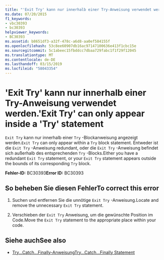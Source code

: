 ```yaml
---
title: "'Exit Try' kann nur innerhalb einer Try-Anweisung verwendet werden."
ms.date: 07/20/2015
f1_keywords:
- vbc30393
- bc30393
helpviewer_keywords:
- BC30393
ms.assetid: b8651df3-a32f-478c-a6d8-aa0ef584155f
ms.openlocfilehash: 53c8ee60907db16ac97147100636e413f1cbc15e
ms.sourcegitcommit: 5c1abeec15fbddcc7dbaa729fabc1f1f29f12045
ms.translationtype: MT
ms.contentlocale: de-DE
ms.lasthandoff: 03/15/2019
ms.locfileid: "58043354"
---
```

# <a name="exit-try-can-only-appear-inside-a-try-statement"></a><span data-ttu-id="06b1d-102">'Exit Try' kann nur innerhalb einer Try-Anweisung verwendet werden.</span><span class="sxs-lookup"><span data-stu-id="06b1d-102">'Exit Try' can only appear inside a 'Try' statement</span></span>
<span data-ttu-id="06b1d-103">`Exit Try` kann nur innerhalb einer `Try` -Blockanweisung angezeigt werden.</span><span class="sxs-lookup"><span data-stu-id="06b1d-103">`Exit Try` can only appear within a `Try` block statement.</span></span> <span data-ttu-id="06b1d-104">Entweder ist die `Exit Try` -Anweisung redundant, oder die `Exit Try` -Anweisung befindet sich außerhalb des entsprechenden `Try` -Blocks.</span><span class="sxs-lookup"><span data-stu-id="06b1d-104">Either you have a redundant `Exit Try` statement, or your `Exit Try` statement appears outside the bounds of its corresponding `Try` block.</span></span>  
  
 <span data-ttu-id="06b1d-105">**Fehler-ID:** BC30393</span><span class="sxs-lookup"><span data-stu-id="06b1d-105">**Error ID:** BC30393</span></span>  
  
## <a name="to-correct-this-error"></a><span data-ttu-id="06b1d-106">So beheben Sie diesen Fehler</span><span class="sxs-lookup"><span data-stu-id="06b1d-106">To correct this error</span></span>  
  
1.  <span data-ttu-id="06b1d-107">Suchen und entfernen Sie die unnötige `Exit Try` -Anweisung.</span><span class="sxs-lookup"><span data-stu-id="06b1d-107">Locate and remove the unnecessary `Exit Try` statement.</span></span>  
  
2.  <span data-ttu-id="06b1d-108">Verschieben der `Exit Try` Anweisung, um die gewünschte Position im Code.</span><span class="sxs-lookup"><span data-stu-id="06b1d-108">Move the `Exit Try` statement to the appropriate place within your code.</span></span>  
  
## <a name="see-also"></a><span data-ttu-id="06b1d-109">Siehe auch</span><span class="sxs-lookup"><span data-stu-id="06b1d-109">See also</span></span>

- [<span data-ttu-id="06b1d-110">Try...Catch...Finally-Anweisung</span><span class="sxs-lookup"><span data-stu-id="06b1d-110">Try...Catch...Finally Statement</span></span>](../../visual-basic/language-reference/statements/try-catch-finally-statement.md)
